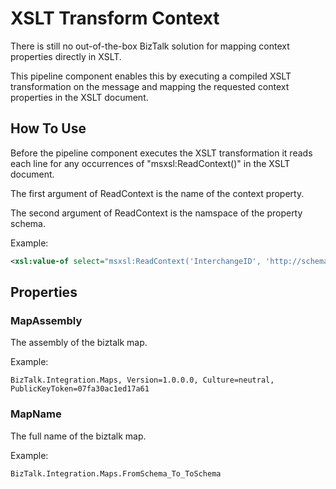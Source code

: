 # XSLT Transform Context

There is still no out-of-the-box BizTalk solution for mapping context properties directly in XSLT.

This pipeline component enables this by executing a compiled XSLT transformation on the message and mapping the requested context properties in the XSLT document.

## How To Use

Before the pipeline component executes the XSLT transformation it reads each line for any occurrences of "msxsl:ReadContext()" in the XSLT document.

The first argument of ReadContext is the name of the context property.

The second argument of ReadContext is the namspace of the property schema.

Example:
```XML
<xsl:value-of select="msxsl:ReadContext('InterchangeID', 'http://schemas.microsoft.com/BizTalk/2003/system-properties')" />
```

## Properties

### MapAssembly
The assembly of the biztalk map.

Example:
```
BizTalk.Integration.Maps, Version=1.0.0.0, Culture=neutral, PublicKeyToken=07fa30ac1ed17a61
```

### MapName
The full name of the biztalk map.

Example:
```
BizTalk.Integration.Maps.FromSchema_To_ToSchema
```
